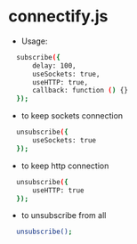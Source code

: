 # connectify.js

* Usage:

```sh
  subscribe({
      delay: 100,
      useSockets: true,
      useHTTP: true,
      callback: function () {}
  });
```     
*  to keep sockets connection
```sh
  unsubscribe({
      useSockets: true
  });
```

*  to keep http connection
```sh
  unsubscribe({
      useHTTP: true
  });
```

*  to unsubscribe from all
```sh
  unsubscribe();
```
